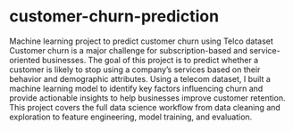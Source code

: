 # customer-churn-prediction
Machine learning project to predict customer churn using Telco dataset
Customer churn is a major challenge for subscription-based and service-oriented businesses. The goal of this project is to predict whether a customer is likely to stop using a company’s services based on their behavior and demographic attributes.
Using a telecom dataset, I built a machine learning model to identify key factors influencing churn and provide actionable insights to help businesses improve customer retention.
This project covers the full data science workflow from data cleaning and exploration to feature engineering, model training, and evaluation.
